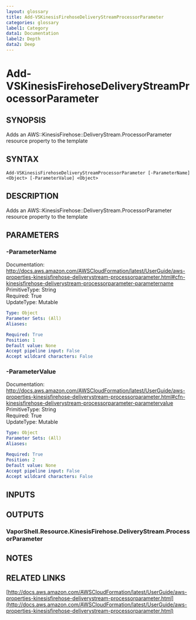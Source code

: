 ```yaml
---
layout: glossary
title: Add-VSKinesisFirehoseDeliveryStreamProcessorParameter
categories: glossary
label1: Category
data1: Documentation
label2: Depth
data2: Deep
---
```


# Add-VSKinesisFirehoseDeliveryStreamProcessorParameter

## SYNOPSIS
Adds an AWS::KinesisFirehose::DeliveryStream.ProcessorParameter resource property to the template

## SYNTAX

```
Add-VSKinesisFirehoseDeliveryStreamProcessorParameter [-ParameterName] <Object> [-ParameterValue] <Object>
```

## DESCRIPTION
Adds an AWS::KinesisFirehose::DeliveryStream.ProcessorParameter resource property to the template

## PARAMETERS

### -ParameterName
Documentation: http://docs.aws.amazon.com/AWSCloudFormation/latest/UserGuide/aws-properties-kinesisfirehose-deliverystream-processorparameter.html#cfn-kinesisfirehose-deliverystream-processorparameter-parametername    
PrimitiveType: String    
Required: True    
UpdateType: Mutable

```yaml
Type: Object
Parameter Sets: (All)
Aliases: 

Required: True
Position: 1
Default value: None
Accept pipeline input: False
Accept wildcard characters: False
```

### -ParameterValue
Documentation: http://docs.aws.amazon.com/AWSCloudFormation/latest/UserGuide/aws-properties-kinesisfirehose-deliverystream-processorparameter.html#cfn-kinesisfirehose-deliverystream-processorparameter-parametervalue    
PrimitiveType: String    
Required: True    
UpdateType: Mutable

```yaml
Type: Object
Parameter Sets: (All)
Aliases: 

Required: True
Position: 2
Default value: None
Accept pipeline input: False
Accept wildcard characters: False
```

## INPUTS

## OUTPUTS

### VaporShell.Resource.KinesisFirehose.DeliveryStream.ProcessorParameter

## NOTES

## RELATED LINKS

[http://docs.aws.amazon.com/AWSCloudFormation/latest/UserGuide/aws-properties-kinesisfirehose-deliverystream-processorparameter.html](http://docs.aws.amazon.com/AWSCloudFormation/latest/UserGuide/aws-properties-kinesisfirehose-deliverystream-processorparameter.html)

